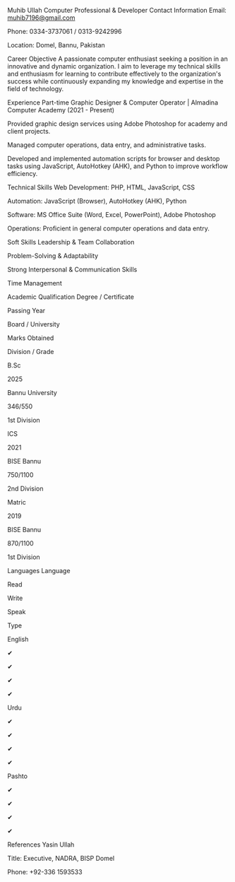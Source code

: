 Muhib Ullah
Computer Professional & Developer
Contact Information
Email: muhib7196@gmail.com

Phone: 0334-3737061 / 0313-9242996

Location: Domel, Bannu, Pakistan

Career Objective
A passionate computer enthusiast seeking a position in an innovative and dynamic organization. I aim to leverage my technical skills and enthusiasm for learning to contribute effectively to the organization's success while continuously expanding my knowledge and expertise in the field of technology.

Experience
Part-time Graphic Designer & Computer Operator | Almadina Computer Academy
(2021 - Present)

Provided graphic design services using Adobe Photoshop for academy and client projects.

Managed computer operations, data entry, and administrative tasks.

Developed and implemented automation scripts for browser and desktop tasks using JavaScript, AutoHotkey (AHK), and Python to improve workflow efficiency.

Technical Skills
Web Development: PHP, HTML, JavaScript, CSS

Automation: JavaScript (Browser), AutoHotkey (AHK), Python

Software: MS Office Suite (Word, Excel, PowerPoint), Adobe Photoshop

Operations: Proficient in general computer operations and data entry.

Soft Skills
Leadership & Team Collaboration

Problem-Solving & Adaptability

Strong Interpersonal & Communication Skills

Time Management

Academic Qualification
Degree / Certificate

Passing Year

Board / University

Marks Obtained

Division / Grade

B.Sc

2025

Bannu University

346/550

1st Division

ICS

2021

BISE Bannu

750/1100

2nd Division

Matric

2019

BISE Bannu

870/1100

1st Division

Languages
Language

Read

Write

Speak

Type

English

✔

✔

✔

✔

Urdu

✔

✔

✔

✔

Pashto

✔

✔

✔

✔

References
Yasin Ullah

Title: Executive, NADRA, BISP Domel

Phone: +92-336 1593533